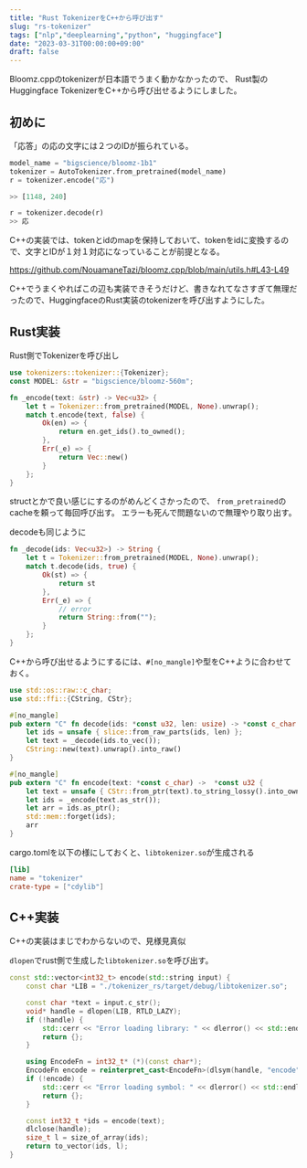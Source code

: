 ```yaml
---
title: "Rust TokenizerをC++から呼び出す"
slug: "rs-tokenizer"
tags: ["nlp","deeplearning","python", "huggingface"]
date: "2023-03-31T00:00:00+09:00"
draft: false
---
```


Bloomz.cppのtokenizerが日本語でうまく動かなかったので、
Rust製のHuggingface TokenizerをC++から呼び出せるようにしました。


## 初めに
「応答」の応の文字には２つのIDが振られている。

```python
model_name = "bigscience/bloomz-1b1"
tokenizer = AutoTokenizer.from_pretrained(model_name)
r = tokenizer.encode("応")

>> [1148, 240]

r = tokenizer.decode(r)
>> 応
```

C++の実装では、tokenとidのmapを保持しておいて、tokenをidに変換するので、文字とIDが１対１対応になっていることが前提となる。

https://github.com/NouamaneTazi/bloomz.cpp/blob/main/utils.h#L43-L49


C++でうまくやればこの辺も実装できそうだけど、書きなれてなさすぎて無理だったので、HuggingfaceのRust実装のtokenizerを呼び出すようにした。


## Rust実装
Rust側でTokenizerを呼び出し

```rs
use tokenizers::tokenizer::{Tokenizer};
const MODEL: &str = "bigscience/bloomz-560m";

fn _encode(text: &str) -> Vec<u32> {
    let t = Tokenizer::from_pretrained(MODEL, None).unwrap();
    match t.encode(text, false) {
        Ok(en) => {
            return en.get_ids().to_owned();
        },
        Err(_e) => {            
            return Vec::new()
        }
    };
}
```

structとかで良い感じにするのがめんどくさかったので、
`from_pretrained`のcacheを頼って毎回呼び出す。
エラーも死んで問題ないので無理やり取り出す。

decodeも同じように

```rust
fn _decode(ids: Vec<u32>) -> String {
    let t = Tokenizer::from_pretrained(MODEL, None).unwrap();
    match t.decode(ids, true) {
        Ok(st) => {            
            return st            
        },
        Err(_e) => {
            // error
            return String::from("");
        }
    };
}
```


C++から呼び出せるようにするには、`#[no_mangle]`や型をC++ように合わせておく。

```rust
use std::os::raw::c_char;
use std::ffi::{CString, CStr};

#[no_mangle]
pub extern "C" fn decode(ids: *const u32, len: usize) -> *const c_char {
    let ids = unsafe { slice::from_raw_parts(ids, len) };    
    let text = _decode(ids.to_vec());
    CString::new(text).unwrap().into_raw()
}

#[no_mangle]
pub extern "C" fn encode(text: *const c_char) ->  *const u32 {    
    let text = unsafe { CStr::from_ptr(text).to_string_lossy().into_owned() };    
    let ids = _encode(text.as_str());    
    let arr = ids.as_ptr();
    std::mem::forget(ids);
    arr    
}
```

cargo.tomlを以下の様にしておくと、`libtokenizer.so`が生成される

```toml
[lib]
name = "tokenizer"
crate-type = ["cdylib"]
```




## C++実装
C++の実装はまじでわからないので、見様見真似

`dlopen`でrust側で生成した`libtokenizer.so`を呼び出す。

```C++
const std::vector<int32_t> encode(std::string input) {
    const char *LIB = "./tokenizer_rs/target/debug/libtokenizer.so";

    const char *text = input.c_str();
    void* handle = dlopen(LIB, RTLD_LAZY);
    if (!handle) {
        std::cerr << "Error loading library: " << dlerror() << std::endl;
        return {};
    }

    using EncodeFn = int32_t* (*)(const char*);
    EncodeFn encode = reinterpret_cast<EncodeFn>(dlsym(handle, "encode"));
    if (!encode) {
        std::cerr << "Error loading symbol: " << dlerror() << std::endl;
        return {};
    }

    const int32_t *ids = encode(text);    
    dlclose(handle);
    size_t l = size_of_array(ids);
    return to_vector(ids, l);
}
```

